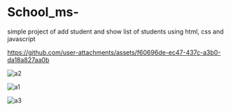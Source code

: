 # School_ms-
simple project of add student and show list of students using html, css and javascript 



https://github.com/user-attachments/assets/f60696de-ec47-437c-a3b0-da18a827aa0b

![a2](https://github.com/user-attachments/assets/5fa5c557-e216-4710-88f8-509304e33ede)

![a1](https://github.com/user-attachments/assets/48e51b8c-bf33-4471-9a70-30b82dc275fd)

![a3](https://github.com/user-attachments/assets/5cd998d4-15fe-47fc-9f6f-924ab7393bd0)

